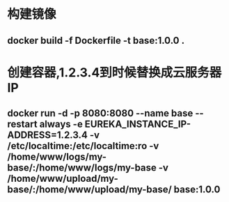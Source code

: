 # 构建镜像
## docker build -f Dockerfile -t base:1.0.0 .
# 创建容器,1.2.3.4到时候替换成云服务器IP
## docker run -d -p 8080:8080 --name base --restart always -e EUREKA_INSTANCE_IP-ADDRESS=1.2.3.4 -v /etc/localtime:/etc/localtime:ro -v /home/www/logs/my-base/:/home/www/logs/my-base -v /home/www/upload/my-base/:/home/www/upload/my-base/ base:1.0.0
